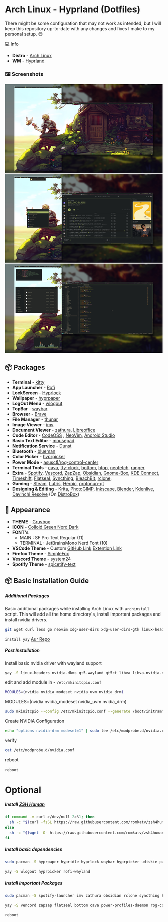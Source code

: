 # Arch Linux - Hyprland (Dotfiles)
There might be some configuration that may not work as intended, but I will keep this repository up-to-date with any changes and fixes I make to my personal setup. 😊

💻 Info
- **Distro** - [Arch Linux](https://archlinux.org/)
- **WM** - [Hyprland](https://hyprland.org/)

### 🖼️ Screenshots
![01](/screenshot/1.png)
![02](/screenshot/2.png)
![03](/screenshot/3.png)

## 📦 Packages
- **Terminal** - [kitty](https://github.com/kovidgoyal/kitty)
- **App Launcher** - [Rofi](https://github.com/davatorium/rofi)
- **LockScreen** - [Hyprlock](https://github.com/hyprwm/hyprlock)
- **Wallpaper** - [hyprpaper](https://github.com/hyprwm/hyprpaper)
- **LogOut Menu** - [wlogout](https://github.com/ArtsyMacaw/wlogout)
- **TopBar** - [waybar](https://github.com/Alexays/Waybar)
- **Browser** - [Brave](https://brave.com/)
- **File Manager** - [thunar](https://archlinux.org/packages/extra/x86_64/thunar/)
- **Image Viewer** - [imv](https://aur.archlinux.org/packages/imv-git)
- **Document Viewer** - [zathura](https://github.com/pwmt/zathura), [Libreoffice](https://github.com/LibreOffice)
- **Code Editor** - [CodeOSS](https://github.com/code-oss-dev/code) , [NeoVim](https://github.com/neovim/neovim), [Android Studio](https://developer.android.com/studio)
- **Basic Text Editor** - [mousepad](https://github.com/codebrainz/mousepad)
- **Notification Service** - [Dunst](https://github.com/dunst-project/dunst)
- **Bluetooth** - [blueman](https://github.com/blueman-project/blueman)
- **Color Picker** - [hyprpicker](https://github.com/hyprwm/hyprpicker)
- **Power Mode** - [asusctl/rog-control-center](https://github.com/flukejones/asusctl)
- **Terminal Tools** - [cava](https://github.com/karlstav/cava), [tty-clock](https://github.com/xorg62/tty-clock), [bottom](https://github.com/ClementTsang/bottom), [htop](https://github.com/htop-dev/htop), [neofetch](https://github.com/dylanaraps/neofetch), [ranger](https://github.com/ranger/ranger)
- **Extra** - [Spotify](https://open.spotify.com/), [Vescord](https://github.com/Vendicated/Vencord), [ZapZap](https://github.com/rafatosta/zapzap), [Obsidian](https://obsidian.md/), [Gnome-Box](https://github.com/GNOME/gnome-boxes), [KDE Connect](https://github.com/KDE/kdeconnect-kde), [Timeshift](https://github.com/linuxmint/timeshift), [Flatseal](https://github.com/tchx84/Flatseal), [Syncthing](https://github.com/syncthing/syncthing), [BleachBit](https://github.com/bleachbit/bleachbit), [rclone](https://github.com/rclone/rclone),
- **Gaming** - [Steam](https://store.steampowered.com/), [Lutris](https://lutris.net/), [Heroic](https://heroicgameslauncher.com/), [protonup-qt](https://davidotek.github.io/protonup-qt/)
- **Designing & Editing** - [Krita](https://github.com/KDE/krita), [PhotoGIMP](https://github.com/Diolinux/PhotoGIMP), [Inkscape](https://github.com/inkscape/inkscape), [Blender](https://www.blender.org/), [Kdenlive](https://github.com/KDE/kdenlive), [Davinchi Resolve](https://www.blackmagicdesign.com/products/davinciresolve) (On [DistroBox](https://github.com/89luca89/distrobox))

## 🎨 Appearance
- **THEME** - [Gruvbox](https://github.com/user_name/dotfiles/tree/main/home/.themes/)
- **ICON** - [Colloid Green Nord Dark](https://github.com/vinceliuice/Colloid-icon-theme)
- **FONT's**
    - MAIN : SF Pro Text Regular (11)
    - TERMINAL : JetBrainsMono Nerd Font (10)
- **VSCode Theme** - Custom [GitHub Link](https://github.com/u1145h/vscode-theme) [Extention Link](https://marketplace.visualstudio.com/items?itemName=u1145h.u1145h-heme-ark)
- **Firefox Theme** - [SimpleFox](https://github.com/migueravila/SimpleFox)
- **Vescord Theme** - [system24](https://github.com/refact0r/system24)
- **Spotify Theme** - [spicetify-text](https://github.com/spicetify/spicetify-themes/tree/master/text)



## 📦 Basic Installation Guide
##### Additional Packages
Basic additional packages while installing Arch Linux with `archinstall` script. This will add all the home directory's, install important packages and install nvidia drivers.
```bash
git wget curl less go neovim xdg-user-dirs xdg-user-dirs-gtk linux-headers nvidia-dkms nvidia-settings nvidia-utils
```
`install yay` [Aur Repo](https://aur.archlinux.org/packages/yay)

##### Post Installation
Install basic nvidia driver with wayland support
```bash
yay -S linux-headers nvidia-dkms qt5-wayland qt5ct libva libva-nvidia-driver-git
```
edit and add module in - `/etc/mkinitcpio.conf`
```bash
MODULES=(nvidia nvidia_modeset nvidia_uvm nvidia_drm)
```
MODULES=(nvidia nvidia_modeset nvidia_uvm nvidia_drm)
```bash
sudo mkinitcpio --config /etc/mkinitcpio.conf --generate /boot/initramfs-custom.img
```
Create NVIDIA Configuration
```bash
echo "options nvidia-drm modeset=1" | sudo tee /etc/modprobe.d/nvidia.conf
```
verify
```bash
cat /etc/modprobe.d/nvidia.conf
```
reboot
```bash
reboot
```
# Optional
##### Install [ZSH Human](https://github.com/romkatv/zsh4humans)
```bash
if command -v curl >/dev/null 2>&1; then
  sh -c "$(curl -fsSL https://raw.githubusercontent.com/romkatv/zsh4humans/v5/install)"
else
  sh -c "$(wget -O- https://raw.githubusercontent.com/romkatv/zsh4humans/v5/install)"
fi
```


##### Install basic dependencies
```bash
sudo pacman -S hyprpaper hypridle hyprlock waybar hyprpicker udiskie pavucontrol brightnessctl kdeconnect cliphist grim timeshift slurp
```

```bash
yay -S wlogout hyprpicker rofi-wayland
```

##### Install important Packages
```bash
sudo pacman -S spotify-launcher imv zathura obsidian rclone syncthing krita inkscape blender kdenlive htop neofetch ranger tty-clock
```
```bash
yay -S vencord zapzap flatseal bottom cava power-profiles-daemon rog-control-center
```
```bash
reboot
```
